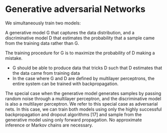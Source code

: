 # Generative adversarial Networks

We simultaneously train two models:

A generative model G
that captures the data distribution, and a discriminative model D that estimates
the probability that a sample came from the training data rather than G.

The training procedure for G is to maximize the probability of D making a mistake.

- G should be able to produce data that tricks D such that D estimates that the data came from training data
- In the case where G and D are defined
by multilayer perceptrons, the entire system can be trained with backpropagation.

The special case when the generative model generates samples
by passing random noise through a multilayer perceptron, and the discriminative model is also a
multilayer perceptron. We refer to this special case as adversarial nets. In this case, we can train
both models using only the highly successful backpropagation and dropout algorithms [17] and
sample from the generative model using only forward propagation. No approximate inference or
Markov chains are necessary.
